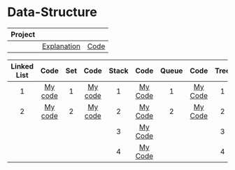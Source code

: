 # Data-Structure

|Project|||
|:---:|:---:|:---:|
||[Explanation](https://github.com/yeonx/Data-Structure/blob/main/Project/%5B%EC%8A%A4%EB%A7%88%ED%8A%B8%EA%B8%B0%EA%B8%B0%5D19011824_%EC%9D%B4%EC%97%B0%ED%9D%AC.pdf)|[Code](https://github.com/yeonx/Data-Structure/blob/main/Project/%5B%EC%8A%A4%EB%A7%88%ED%8A%B8%EA%B8%B0%EA%B8%B0%5D19011824_%EC%9D%B4%EC%97%B0%ED%9D%AC.cpp)|


|Linked List|Code|Set|Code|Stack|Code|Queue|Code|Tree|Code|
|:---:|:---:|:---:|:---:|:---:|:---:|:---:|:---:|:---:|:---:|
|1|[My code](https://github.com/yeonx/Data-Structure/blob/main/Linked%20List/LL%20num1.cpp)|1|[My code](https://github.com/yeonx/Data-Structure/blob/main/Set/set%20num1.c)|1|[My Code](https://github.com/yeonx/Data-Structure/blob/main/Stack/stack-num1.cpp)|1|[My Code](https://github.com/yeonx/Data-Structure/blob/main/Queue/queue%20num1.c)|1|[My Code](https://github.com/yeonx/Data-Structure/blob/main/tree/tree%20num1.c)|
|2|[My code](https://github.com/yeonx/Data-Structure/blob/main/Linked%20List/LL%20num2.cpp)|2|[My code](https://github.com/yeonx/Data-Structure/blob/main/Set/set%20num2.cpp)|2|[My Code](https://github.com/yeonx/Data-Structure/blob/main/Stack/stack-num2.c)|2|[My Code](https://github.com/yeonx/Data-Structure/blob/main/Queue/queue%20num2.c)|2|[My Code](https://github.com/yeonx/Data-Structure/blob/main/tree/tree%20num2.c)|
|||||3|[My Code](https://github.com/yeonx/Data-Structure/blob/main/Stack/stack-num3.cpp)|||3|[My Code](https://github.com/yeonx/Data-Structure/blob/main/tree/tree%20num3.c)|
|||||4|[My Code](https://github.com/yeonx/Data-Structure/blob/main/Stack/stack-num4.c)|||4|[My Code](https://github.com/yeonx/Data-Structure/blob/main/tree/tree%20num4.c)|
